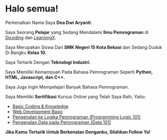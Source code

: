# Halo semua! 

Perkenalkan Nama Saya **Dea Dwi Aryanti**.

Saya Seorang **Pelajar** yang Sedang Mendalami **Ilmu Pemrograman** di [Dicoding](https://www.dicoding.com/) dan [LearningX](https://www.learningx.com/).

Saya Merupakan Siswa Dari **SMK Negeri 15 Kota Bekasi** dan Sedang Duduk Di Bangku **Kelas 10.**

Saya Tertarik Dengan **Teknologi Industri**.

Saya Memiliki Kemampuan Pada Bahasa Pemrograman Seperti **Python, HTML, Javascript, dan C++.** 

Saya Juga Ingin Mempelajari Banyak Bahasa Pemrograman.

Saya Memiliki **Sertifikasi** Kursus Online yang Telah Saya Raih, Yaitu:
- [Basic Coding & Knowledge](https://s3.ap-southeast-1.amazonaws.com/cdn.learningx.com/coursecertificate632a8e06e96c2ff03502df9e-1671625167592.pdf)
- [Web Development Basic](https://s3.ap-southeast-1.amazonaws.com/cdn.learningx.com/coursecertificate63d21a89769696b347871f03-1684936779482.pdf)
- [Pengenalan ke Logika Pemrograman (Programming Logic 101)](https://www.dicoding.com/certificates/L4PQG5L47ZO1)
- [Pengenalan Data pada Pemrograman (Data 101)](https://www.dicoding.com/certificates/L4PQG5K9OZO1)

**Jika Kamu Tertarik Untuk Berkenalan Denganku, Silahkan Follow Ya!**
